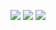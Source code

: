 <a href="https://codeclimate.com/github/sandraLbdv/frontend-project-lvl2/maintainability"><img src="https://api.codeclimate.com/v1/badges/d9309cd8c7addf6c635d/maintainability" /></a> <a href="https://codeclimate.com/github/sandraLbdv/frontend-project-lvl2/test_coverage"><img src="https://api.codeclimate.com/v1/badges/d9309cd8c7addf6c635d/test_coverage" /></a>
![](https://github.com/sandraLbdv/frontend-project-lvl2/workflows/Node/badge.svg)
